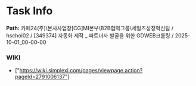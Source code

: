 # Task Info

**Path:** 카페24(주)\본사사업장\[CG]MI본부\B2B협력그룹\세일즈성장혁신팀 / hschoi02 / [349374] 자동화 제작 _ 파트너사 발굴을 위한 GDWEB크롤링 / 2025-10-01_00-00-00

### WIKI
- ["https://wiki.simplexi.com/pages/viewpage.action?pageId=2791006137"]

